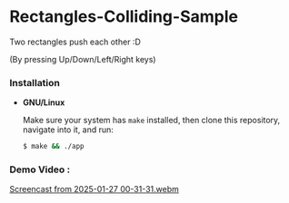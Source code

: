 # Rectangles-Colliding-Sample
Two rectangles push each other :D

(By pressing Up/Down/Left/Right keys)

### Installation
+ **GNU/Linux**
  
  Make sure your system has `make` installed, then clone this repository, navigate into it, and run:
  ```bash
  $ make && ./app
  ```

### Demo Video :

[Screencast from 2025-01-27 00-31-31.webm](https://github.com/user-attachments/assets/a123c60e-61b1-481c-8865-5adefafc0d76)
